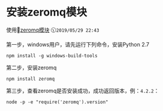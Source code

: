 # 安装zeromq模块 

使用:book:[zeromq模块](http://zeromq.github.io/zeromq.js/) :clock1030:`2019/05/29 22:43`

第一步，windows用户，请先运行下列命令，安装Python 2.7
```text
npm install -g windows-build-tools 
```

第二步，安装zeromq
```text
npm install zeromq
```

第三步，查看zeromq是否安装成功，成功返回版本，例：`4.2.2`：
```text
node -p -e "require('zeromq').version"
```
